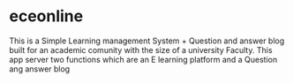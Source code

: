 # eceonline
This is a Simple Learning management System + Question and answer blog built for an academic comunity with the size of a university Faculty.
This app server two functions which are an E learning platform and a Question ang answer blog
